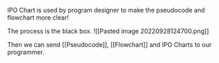 IPO Chart is used by program designer to make the pseudocode and flowchart more clear!

The process is the black box.
![[Pasted image 20220928124700.png]]

Then we can send [[Pseudocode]], [[Flowchart]] and IPO Charts to our programmer.